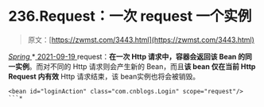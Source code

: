 <!--yml
category: 未分类
date: 0001-01-01 00:00:00
-->

# 236.Request：一次 request 一个实例

> 原文：[https://zwmst.com/3443.html](https://zwmst.com/3443.html)

   [ *Spring* ](https://zwmst.com/spring)*[ <time datetime="2021-09-19T19:17:52+08:00"> 2021-09-19 </time> ](https://zwmst.com/3443.html)  request：**在一次 Http 请求中，容器会返回该 Bean 的同一实例**。而对不同的 Http 请求则会产生新的 Bean，而且**该 bean 仅在当前 Http Request 内有效** Http 请求结束，该 bean实例也将会被销毁。

```
<bean id="loginAction" class="com.cnblogs.Login" scope="request"/>
```*